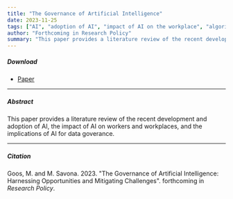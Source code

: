```yaml
---
title: "The Governance of Artificial Intelligence" 
date: 2023-11-25
tags: ["AI", "adoption of AI", "impact of AI on the workplace", "algorithmic management", "governance of data"]
author: "Forthcoming in Research Policy"
summary: "This paper provides a literature review of the recent development and adoption of AI, the impact of AI on workers and workplaces, and the implications of AI for data goverance."
---
```


##### Download

+ [Paper](/13.pdf)
---

##### Abstract

This paper provides a literature review of the recent development and adoption of AI, the impact of AI on workers and workplaces, and the implications of AI for data goverance.

---

##### Citation

Goos, M. and M. Savona. 2023. "The Governance of Artificial Intelligence: Harnessing Opportunities and Mitigating Challenges". forthcoming in *Research Policy*.



